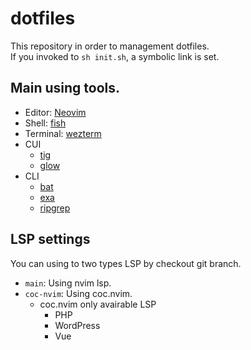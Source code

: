 # dotfiles

This repository in order to management dotfiles.   
If you invoked to `sh init.sh`, a symbolic link is set.

## Main using tools.

- Editor: [Neovim](https://github.com/neovim/neovim)
- Shell: [fish](https://github.com/fish-shell/fish-shell)
- Terminal: [wezterm](https://github.com/wez/wezterm)
- CUI
    - [tig](https://github.com/jonas/tig)
    - [glow](https://github.com/charmbracelet/glow)
- CLI
    - [bat](https://github.com/sharkdp/bat)
    - [exa](https://github.com/ogham/exa)
    - [ripgrep](https://github.com/BurntSushi/ripgrep)

## LSP settings

You can using to two types LSP by checkout git branch.

- `main`: Using nvim lsp.
- `coc-nvim`: Using coc.nvim. 
    - coc.nvim only avairable LSP
        - PHP
        - WordPress
        - Vue
